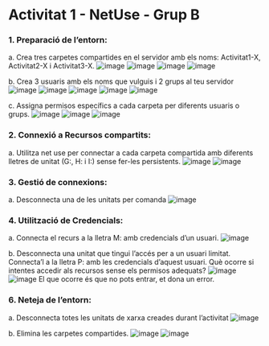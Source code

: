 # Activitat 1 - NetUse - Grup B

### 1. Preparació de l’entorn:
   a. Crea tres carpetes compartides en el servidor amb els noms:
  Activitat1-X, Activitat2-X i Activitat3-X.
  ![image](https://github.com/user-attachments/assets/3f6912ea-ee8a-4170-9de5-6e384fa38f1b)
  ![image](https://github.com/user-attachments/assets/cf14dba6-c9de-4c2a-a2fb-d3030fc683c5)
  ![image](https://github.com/user-attachments/assets/ff51e4e3-0887-4c3e-bd8d-5de089aed29b)
  ![image](https://github.com/user-attachments/assets/5b76c439-e979-43f2-8e6a-622108c2cb20)

  b. Crea 3 usuaris amb els noms que vulguis i 2 grups al teu servidor
  ![image](https://github.com/user-attachments/assets/1412de50-2831-448c-89af-4585eaab1102)
  ![image](https://github.com/user-attachments/assets/a04ebb7d-e775-4078-9989-708c18723245)
  ![image](https://github.com/user-attachments/assets/0bcd1310-07dd-4fcd-ba12-18318f1027af)
  ![image](https://github.com/user-attachments/assets/1dac5bf5-dd08-440a-890e-80e2f41500cf)
  ![image](https://github.com/user-attachments/assets/db067169-da4e-4e4c-a6c9-adce66a8a4c1)

  
  c. Assigna permisos específics a cada carpeta per diferents usuaris o
  grups.
  ![image](https://github.com/user-attachments/assets/13b4f29e-ac6f-42f1-85c7-46594a183fc4)
  ![image](https://github.com/user-attachments/assets/3bd044c8-18e7-4fa4-86b6-062a65bcf6a3)
  ![image](https://github.com/user-attachments/assets/67db6833-444c-43ff-9aa5-704f30edce18)
### 2. Connexió a Recursos compartits:
  a. Utilitza net use per connectar a cada carpeta compartida amb
  diferents lletres de unitat (G:, H: i I:) sense fer-les persistents.
  ![image](https://github.com/user-attachments/assets/d4eabc1a-7ca4-4763-baed-422cde371bd8)
   ![image](https://github.com/user-attachments/assets/bd0d6ca6-6ad9-4f38-b840-ea2f133ca500)
### 3. Gestió de connexions:
   a. Desconnecta una de les unitats per comanda
   ![image](https://github.com/user-attachments/assets/ba16f58c-ffd2-41b2-afb2-c21c6730fba8)

### 4. Utilització de Credencials:
   a. Connecta el recurs a la lletra M: amb credencials d’un usuari.
   ![image](https://github.com/user-attachments/assets/914f1e95-c604-4a82-a8c0-28dba6a642cd)

   b. Desconnecta una unitat que tingui l’accés per a un usuari limitat.
   Connecta’l a la lletra P: amb les credencials d’aquest usuari. Què
   ocorre si intentes accedir als recursos sense els permisos
   adequats?
   ![image](https://github.com/user-attachments/assets/502d13af-7b33-41a8-85f7-1007fd387af2)
   ![image](https://github.com/user-attachments/assets/4cdca638-9e49-4ab7-91ac-bc3804bc1480)
   El que ocorre és que no pots entrar, et dona un error.
### 6. Neteja de l’entorn:
   a. Desconnecta totes les unitats de xarxa creades durant l’activitat
   ![image](https://github.com/user-attachments/assets/f8b8945f-baab-4c9a-b015-e893332a1a70)
   
   b. Elimina les carpetes compartides.
   ![image](https://github.com/user-attachments/assets/d5f26685-609a-4f45-b8bb-5f23e79ed4e6)
   ![image](https://github.com/user-attachments/assets/b57573c6-577b-4082-9810-05d889f12e91)
   
